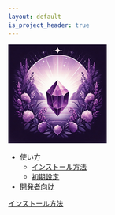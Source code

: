 ```yaml
---
layout: default
is_project_header: true
---
```


<div class="top-layout">
<p class="img-box">
  <img alt="application icon" src="img/icon_200.png" />
</p>
<ul>
  <li>使い方
    <ul>
      <li><a href="detail/install.html">インストール方法</a></li>
      <li><a href="detail/setup.html">初期設定</a></li>
    </ul>
  </li>
  <li><a href="detail/developer.html">開発者向け</a></li>
</ul>
</div>

<div class="nav">
  <p class="nav__btn nav__btn--empty"></p>
  <a href="detail/install.html" class="nav__btn nav__btn--next">インストール方法</a>
</div>
